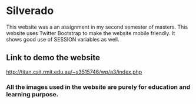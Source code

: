 # Silverado

This website was a an assignment in my second semester of masters. This website uses Twitter Bootstrap to make the website mobile friendly. It shows good use of SESSION variables as well.

## Link to demo the website
http://titan.csit.rmit.edu.au/~s3515746/wp/a3/index.php

### All the images used in the website are purely for education and learning purpose.
